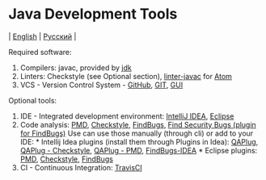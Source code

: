 # Java Development Tools
| [English](README.md) | [Русский](README.ru.md) |

Required software:
  1. Compilers: javac,  provided by [jdk](http://www.oracle.com/technetwork/java/javase/downloads/index-jsp-138363.html)
  2. Linters: Checkstyle (see Optional section), [linter-javac](https://atom.io/packages/linter-javac) for [Atom](https://atom.io)
  3. VCS - Version Control System - [GitHub](https://github.com/), [GIT](https://git-scm.com/), [GUI](https://desktop.github.com/)

Optional tools:
  1. IDE - Integrated development environment: [IntelliJ IDEA](https://www.jetbrains.com/idea/), [Eclipse](https://eclipse.org)
  2. Code analysis: [PMD](https://pmd.github.io/), [Checkstyle](http://checkstyle.sourceforge.net/), [FindBugs](http://findbugs.sourceforge.net/), [Find Security Bugs (plugin for FindBugs)](http://find-sec-bugs.github.io/)
    Use can use those manually (through cli) or add to your IDE: 
    * Intellij Idea plugins (install them through Plugins in Idea): [QAPlug](https://plugins.jetbrains.com/idea/plugin/4594-qaplug), [QAPlug - Checkstyle](https://plugins.jetbrains.com/idea/plugin/4595-qaplug--checkstyle), [QAPlug - PMD](https://plugins.jetbrains.com/idea/plugin/4596-qaplug--pmd), [FindBugs-IDEA](https://plugins.jetbrains.com/idea/plugin/3847-findbugs-idea)
    * Eclipse plugins: [PMD](http://pmd.sourceforge.net/pmd-4.3.0/integrations.html#eclipse), [Checkstyle](http://eclipse-cs.sourceforge.net/#!/), [FindBugs](http://www.vogella.com/tutorials/Findbugs/article.html)
  3. CI - Continuous Integration: [TravisCI](https://travis-ci.org/)

